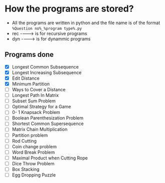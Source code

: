 # How the programs are stored? 

- All the programs are written in python and the file name is of the format ` %Question no%_%program type%.py `
- rec ----> is for recursive programs 
- dyn ----> is for dynammic programs

## Programs done

- [x] Longest Common Subsequence 
- [x] Longest Increasing Subsequence 
- [x] Edit Distance 
- [x] Minimum Partition 
- [ ] Ways to Cover a Distance 
- [ ] Longest Path In Matrix 
- [ ] Subset Sum Problem 
- [ ] Optimal Strategy for a Game 
- [ ] 0- 1 Knapsack Problem 
- [ ] Boolean Parenthesization Problem 
- [ ] Shortest Common Supersequence 
- [ ] Matrix Chain Multiplication 
- [ ] Partition problem 
- [ ] Rod Cutting 
- [ ] Coin change problem 
- [ ] Word Break Problem 
- [ ] Maximal Product when Cutting Rope 
- [ ] Dice Throw Problem 
- [ ] Box Stacking 
- [ ] Egg Dropping Puzzle 
